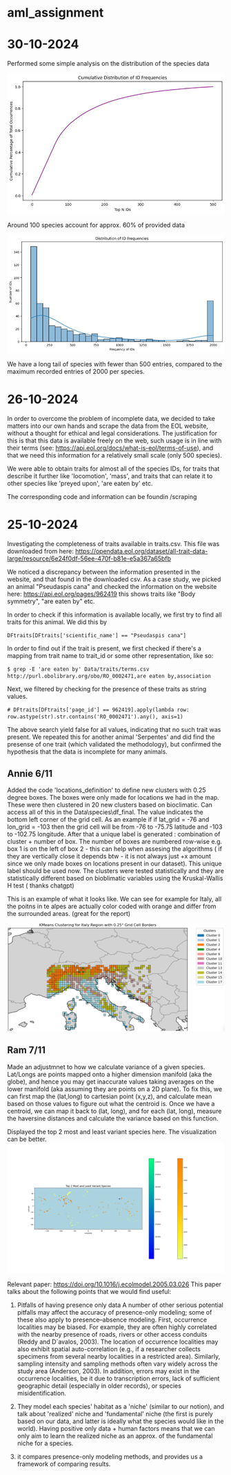 # aml_assignment

# 30-10-2024
Performed some simple analysis on the distribution of the species data

![Species cumulative distribution](./images/freq_cum_species_id.png)

Around 100 species account for approx. 60% of provided data

![Species distribution](./images/freq_dist_species_id.png)

We have a long tail of species with fewer than 500 entries, compared to the maximum recorded entries of 2000 per species.

# 26-10-2024

In order to overcome the problem of incomplete data, we decided to take matters into our own hands and scrape the data from the EOL website, without a thought for ethical and legal considerations. The justification for this is that this data is available freely on the web, such usage is in line with their terms (see: https://api.eol.org/docs/what-is-eol/terms-of-use), and that we need this information for a relatively small scale (only 500 species).

We were able to obtain traits for almost all of the species IDs, for traits that describe it further like 'locomotion', 'mass', and traits that can relate it to other species like 'preyed upon', 'are eaten by' etc.

The corresponding code and information can be foundin /scraping

# 25-10-2024

Investigating the completeness of traits available in traits.csv. 
This file was downloaded from here: https://opendata.eol.org/dataset/all-trait-data-large/resource/6e24f0df-56ee-470f-b81e-e5a367a65bfb

We noticed a discrepancy between the information presented in the website, and that found in the downloaded csv. 
As a case study, we picked an animal "Pseudaspis cana" and checked the information on the website here: https://api.eol.org/pages/962419
this shows traits like "Body symmetry", "are eaten by" etc. 

In order to check if this information is available locally, we first try to find all traits for this animal. We did this by

```
DFtraits[DFtraits['scientific_name'] == "Pseudaspis cana"]
```

In order to find out if the trait is present, we first checked if there's a mapping from trait name to trait_id or some other representation, like so:

``` 
$ grep -E 'are eaten by' Data/traits/terms.csv
http://purl.obolibrary.org/obo/RO_0002471,are eaten by,association
```

Next, we filtered by checking for the presence of these traits as string values. 

```
# DFtraits[DFtraits['page_id'] == 962419].apply(lambda row: row.astype(str).str.contains('RO_0002471').any(), axis=1)
```

The above search yield false for all values, indicating that no such trait was present.
We repeated this for another animal 'Serpentes' and did find the presense of one trait (which validated the methodology), but confirmed the hypothesis that the data is incomplete for many animals.

## Annie 6/11

Added the code 'locations_definition' to define new clusters with 0.25 degree boxes. The boxes were only made for locations we had in the map. These were then clustered in 20 new clusters based on bioclimatic. Can access all of this in the Data\species\df_final. The value indicates the bottom left corner of the grid cell. As an example if if lat_grid = -76 and lon_grid = -103 then the grid cell will be from -76 to -75.75 latitude and -103 to -102.75 longitude. After that a unique label is generated : combination of cluster + number of box. The number of boxes are numbered row-wise e.g. box 1 is on the left of box 2 - this can help when assesing the algorithms ( if they are vertically close it depends btw - it is not always just +x amount since we only made boxes on locations present in our dataset). This unique label should be used now.
The clusters were tested statistically and they are statistically different based on bioblimatic variables using the Kruskal-Wallis H test ( thanks chatgpt)

This is an example of what it looks like. We can see for example for Italy, all the poitns in te alpes are actually color coded with orange and differ from the surrounded areas. (great for the report)

![Species distribution](./images/kmeans_clustering.png)

## Ram 7/11
Made an adjustmnet to how we calculate variance of a given species. Lat/Longs are points mapped onto a higher dimension manifold (aka the globe), and hence you may get inaccurate values taking averages on the lower manifold (aka assuming they are points on a 2D plane). To fix this, we can first map the (lat,long) to cartesian point (x,y,z), and calculate mean based on those values to figure out what the centroid is. Once we have a centroid, we can map it back to (lat, long), and for each (lat, long), measure the haversine distances and calculate the variance based on this function. 

Displayed the top 2 most and least variant species here. The visualization can be better.
![Species variance](./images/variance_top_2.png)

Relevant paper: https://doi.org/10.1016/j.ecolmodel.2005.03.026
This paper talks about the following points that we would find useful:
1. Pitfalls of having presence only data
A number of other serious potential pitfalls may affect the accuracy of presence-only modeling; some of these also apply to presence–absence modeling. First, occurrence localities may be biased. For example, they are often highly correlated with the nearby presence of roads, rivers or other access conduits (Reddy and D´avalos, 2003). The location of occurrence localities may also exhibit spatial auto-correlation (e.g., if a researcher collects specimens from several nearby localities in a restricted area). Similarly, sampling intensity and sampling methods often vary widely across the study area (Anderson, 2003). In addition, errors may exist in the occurrence localities, be it due to transcription errors, lack of sufficient geographic detail (especially in older records), or species misidentification.

2. They model each species' habitat as a 'niche' (similar to our notion), and talk about 'realized' niche and 'fundamental' niche (the first is purely based on our data, and latter is ideally what the species would like in the world). Having positive only data + human factors means that we can only aim to learn the realized niche as an approx. of the fundamental niche for a species. 

3. it compares presence-only modeling methods, and provides us a framework of comparing results. 